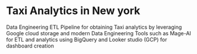 # Taxi Analytics in New york
Data Engineering ETL Pipeline for obtaining Taxi analytics by leveraging Google cloud storage and modern Data Engineering Tools such as Mage-AI for ETL and analytics using BigQuery  and Looker studio (GCP) for dashboard creation
